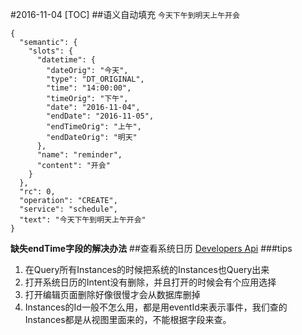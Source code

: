 #2016-11-04
[TOC]
##语义自动填充
`今天下午到明天上午开会`
```json:n
{
  "semantic": {
    "slots": {
      "datetime": {
        "dateOrig": "今天", 
        "type": "DT_ORIGINAL", 
        "time": "14:00:00", 
        "timeOrig": "下午", 
        "date": "2016-11-04", 
        "endDate": "2016-11-05", 
        "endTimeOrig": "上午", 
        "endDateOrig": "明天"
      }, 
      "name": "reminder", 
      "content": "开会"
    }
  }, 
  "rc": 0, 
  "operation": "CREATE", 
  "service": "schedule", 
  "text": "今天下午到明天上午开会"
}
```
**缺失endTime字段的解决办法**
##查看系统日历
[Developers Api](https://developer.android.com/guide/topics/providers/calendar-provider.html)
###tips
1. 在Query所有Instances的时候把系统的Instances也Query出来
2. 打开系统日历的Intent没有删除，并且打开的时候会有个应用选择
3. 打开编辑页面删除好像很慢才会从数据库删掉
4. Instances的Id一般不怎么用，都是用eventId来表示事件，我们查的Instances都是从视图里面来的，不能根据字段来查。